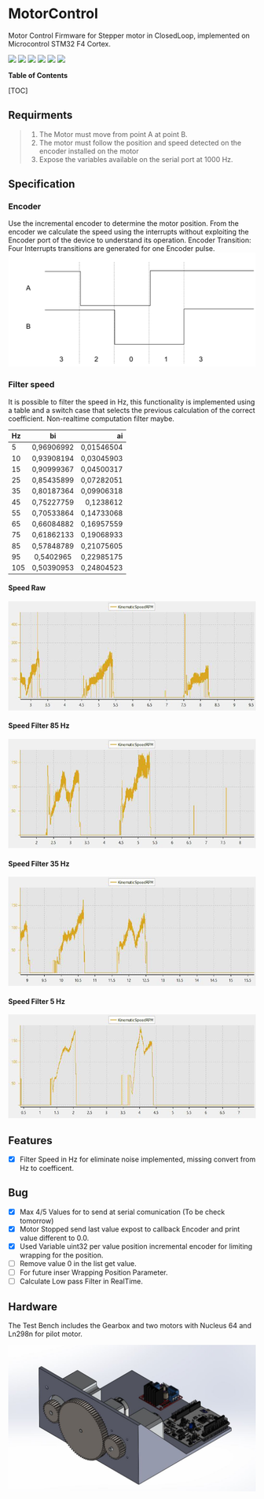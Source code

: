 # MotorControl
Motor Control Firmware for Stepper motor in ClosedLoop, implemented on Microcontrol STM32 F4 Cortex.

![](https://img.shields.io/github/stars/pandao/editor.md.svg) ![](https://img.shields.io/github/forks/pandao/editor.md.svg) ![](https://img.shields.io/github/tag/pandao/editor.md.svg) ![](https://img.shields.io/github/release/pandao/editor.md.svg) ![](https://img.shields.io/github/issues/pandao/editor.md.svg) ![](https://img.shields.io/bower/v/editor.md.svg)

**Table of Contents**

[TOC]


## Requirments
 
 
>1. The Motor must move from point A at point B.
>2. The motor must follow the position and speed detected on the encoder installed on the motor
>3. Expose the variables available on the serial port at 1000 Hz.

## Specification

### Encoder 
Use the incremental encoder to determine the motor position.
From the encoder we calculate the speed using the interrupts without exploiting the      Encoder port of the device to understand its operation.
Encoder Transition:
Four Interrupts transitions are generated for one Encoder pulse.
![Alt text](https://github.com/daddi1987/MotorControl/blob/Devel/Image/EncoderState.png?raw=true "**RobotArm With Gripper**")

### Filter speed
It is possible to filter the speed in Hz, this functionality is implemented using a table and a switch case that selects the previous calculation of the correct coefficient. Non-realtime computation filter maybe.

| Hz  | bi | ai |
| :------------ |:---------------:| -----:|
| 5 | 0,96906992| 0,01546504 |
| 10 | 0,93908194 | 0,03045903 |
| 15 | 0,90999367 | 0,04500317 |
| 25 | 0,85435899 | 0,07282051 |
| 35 | 0,80187364 | 0,09906318 |
| 45 | 0,75227759 | 0,1238612 |
| 55 | 0,70533864 | 0,14733068 |
| 65 | 0,66084882 | 0,16957559 |
| 75 | 0,61862133 | 0,19068933 |
| 85 | 0,57848789 | 0,21075605|
| 95 | 0,5402965  | 0,22985175 |
| 105|0,50390953|   0,24804523 |


#### Speed Raw
![Alt text](https://github.com/daddi1987/MotorControl/blob/main/Image/Chart%20Speed%20RPM%20Raw.jpeg?raw=true "**KinematicSpeedRAW**")

#### Speed Filter 85 Hz
![Alt text](https://github.com/daddi1987/MotorControl/blob/main/Image/Chart%20Speed%20RPM%2085Hz.jpeg?raw=true "**KinematicSpeed85Hz**")

#### Speed Filter 35 Hz
![Alt text](https://github.com/daddi1987/MotorControl/blob/main/Image/Chart%20Speed%20RPM%2035Hz.jpeg?raw=true "**KinematicSpeed35Hz**")

#### Speed Filter 5 Hz
![Alt text](https://github.com/daddi1987/MotorControl/blob/main/Image/Chart%20Speed%20RPM%205Hz.jpeg?raw=true "**KinematicSpeed5Hz**")


## Features 
- [x] Filter Speed in Hz for eliminate noise implemented, missing convert from Hz to coefficent.

## Bug
- [x] Max 4/5 Values for to send at serial comunication (To be check tomorrow)
- [x] Motor Stopped send last value expost to callback Encoder and print value different to 0.0.
- [x] Used Variable uint32 per value position incremental encoder for limiting wrapping for the position. 
- [ ] Remove value 0 in the list get value.
- [ ] For future inser Wrapping Position Parameter.
- [ ] Calculate Low pass Filter in RealTime.

## Hardware
The Test Bench includes the Gearbox and two motors with Nucleus 64 and Ln298n for pilot motor.

![Alt text](https://github.com/daddi1987/MotorControl/blob/Devel/Image/Test%20Banch.JPG?raw=true "**RobotArm With Gripper**")
